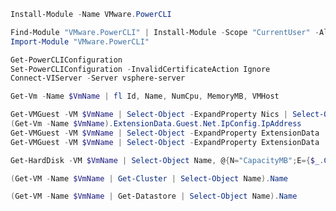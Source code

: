 ``` powershell title="powershell install vmware powercli module"
Install-Module -Name VMware.PowerCLI
```

``` powershell title="powershell import vmware powercli module"
Find-Module "VMware.PowerCLI" | Install-Module -Scope "CurrentUser" -AllowClobber
Import-Module "VMware.PowerCLI"
```

``` powershell title="powershell powercli connect to vcenter"
Get-PowerCLIConfiguration
Set-PowerCLIConfiguration -InvalidCertificateAction Ignore
Connect-VIServer -Server vsphere-server
```

``` powershell title="powershell powercli get vm cpu memory info"
Get-Vm -Name $VmName | fl Id, Name, NumCpu, MemoryMB, VMHost
```

``` powershell title="powershell powercli get vm network info"
Get-VMGuest -VM $VmName | Select-Object -ExpandProperty Nics | Select-Object NetworkName, IPAddress
(Get-Vm -Name $VmName).ExtensionData.Guest.Net.IpConfig.IpAddress
Get-VMGuest -VM $VmName | Select-Object -ExpandProperty ExtensionData | Select-Object -ExpandProperty IpStack | Select-Object -ExpandProperty DnsConfig
Get-VMGuest -VM $VmName | Select-Object -ExpandProperty ExtensionData | Select-Object -ExpandProperty Net | Select-Object -ExpandProperty IpConfig | Select-Object -ExpandProperty IpAddress
```

``` powershell title="powershell powercli get vm disk info"
Get-HardDisk -VM $VmName | Select-Object Name, @{N="CapacityMB";E={$_.CapacityKB/1024}}
```

``` powershell title="powershell powercli get cluster info"
(Get-VM -Name $VmName | Get-Cluster | Select-Object Name).Name
```

``` powershell title="powershell powercli get vm datastore info"
(Get-VM -Name $VmName | Get-Datastore | Select-Object Name).Name
```
